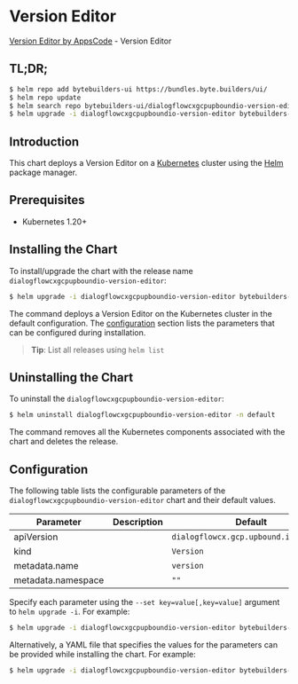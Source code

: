 # Version Editor

[Version Editor by AppsCode](https://byte.builders) - Version Editor

## TL;DR;

```bash
$ helm repo add bytebuilders-ui https://bundles.byte.builders/ui/
$ helm repo update
$ helm search repo bytebuilders-ui/dialogflowcxgcpupboundio-version-editor --version=v0.4.18
$ helm upgrade -i dialogflowcxgcpupboundio-version-editor bytebuilders-ui/dialogflowcxgcpupboundio-version-editor -n default --create-namespace --version=v0.4.18
```

## Introduction

This chart deploys a Version Editor on a [Kubernetes](http://kubernetes.io) cluster using the [Helm](https://helm.sh) package manager.

## Prerequisites

- Kubernetes 1.20+

## Installing the Chart

To install/upgrade the chart with the release name `dialogflowcxgcpupboundio-version-editor`:

```bash
$ helm upgrade -i dialogflowcxgcpupboundio-version-editor bytebuilders-ui/dialogflowcxgcpupboundio-version-editor -n default --create-namespace --version=v0.4.18
```

The command deploys a Version Editor on the Kubernetes cluster in the default configuration. The [configuration](#configuration) section lists the parameters that can be configured during installation.

> **Tip**: List all releases using `helm list`

## Uninstalling the Chart

To uninstall the `dialogflowcxgcpupboundio-version-editor`:

```bash
$ helm uninstall dialogflowcxgcpupboundio-version-editor -n default
```

The command removes all the Kubernetes components associated with the chart and deletes the release.

## Configuration

The following table lists the configurable parameters of the `dialogflowcxgcpupboundio-version-editor` chart and their default values.

|     Parameter      | Description |                     Default                      |
|--------------------|-------------|--------------------------------------------------|
| apiVersion         |             | <code>dialogflowcx.gcp.upbound.io/v1beta1</code> |
| kind               |             | <code>Version</code>                             |
| metadata.name      |             | <code>version</code>                             |
| metadata.namespace |             | <code>""</code>                                  |


Specify each parameter using the `--set key=value[,key=value]` argument to `helm upgrade -i`. For example:

```bash
$ helm upgrade -i dialogflowcxgcpupboundio-version-editor bytebuilders-ui/dialogflowcxgcpupboundio-version-editor -n default --create-namespace --version=v0.4.18 --set apiVersion=dialogflowcx.gcp.upbound.io/v1beta1
```

Alternatively, a YAML file that specifies the values for the parameters can be provided while
installing the chart. For example:

```bash
$ helm upgrade -i dialogflowcxgcpupboundio-version-editor bytebuilders-ui/dialogflowcxgcpupboundio-version-editor -n default --create-namespace --version=v0.4.18 --values values.yaml
```
